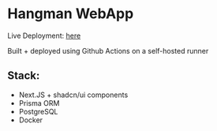 # Hangman WebApp

Live Deployment: <a href="https://app.nklein.xyz/">here</a>

Built + deployed using Github Actions on a self-hosted runner

## Stack:
* Next.JS + shadcn/ui components
* Prisma ORM
* PostgreSQL
* Docker
